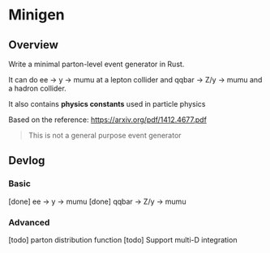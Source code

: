 # Minigen

## Overview

Write a minimal parton-level event generator in Rust.

It can do ee -> y -> mumu at a lepton collider and qqbar -> Z/y -> mumu and a hadron collider.

It also contains **physics constants** used in particle physics

Based on the reference: https://arxiv.org/pdf/1412.4677.pdf

> This is not a general purpose event generator

## Devlog

### Basic

[done] ee -> y -> mumu
[done] qqbar -> Z/y -> mumu

### Advanced

[todo] parton distribution function
[todo] Support multi-D integration

